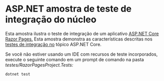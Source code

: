 # <a name="aspnet-core-integration-testing-sample"></a>ASP.NET amostra de teste de integração do núcleo

Esta amostra ilustra o teste de integração de um aplicativo [ASP.NET Core Razor Pages.](https://docs.microsoft.com/aspnet/core/mvc/razor-pages) Esta amostra demonstra as características descritas nos [testes de integração no](https://docs.microsoft.com/aspnet/core/test/integration-tests) tópico ASP.NET Core.

Se você não estiver usando um IDE com recursos de teste incorporados, execute o seguinte comando em um prompt de comando na pasta *testes/RazorPagesProject.Tests:*

```console
dotnet test
```
